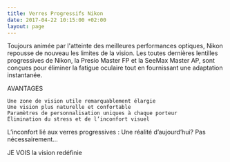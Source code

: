 ```yaml
---
title: Verres Progressifs Nikon
date: 2017-04-22 10:15:00 +02:00
layout: page
---
```


 Toujours animée par l'atteinte des meilleures performances optiques, Nikon repousse de nouveau les limites de la vision. Les toutes dernières lentilles progressives de Nikon, la Presio Master FP et la SeeMax Master AP, sont conçues pour éliminer la fatigue oculaire tout en fournissant une adaptation instantanée.

AVANTAGES

    Une zone de vision utile remarquablement élargie
    Une vision plus naturelle et confortable
    Paramètres de personnalisation uniques à chaque porteur
    Élimination du stress et de l’inconfort visuel

L’inconfort lié aux verres progressives : Une réalité d’aujourd’hui? Pas nécessairement…

 
JE VOIS la vision redéfinie

    

